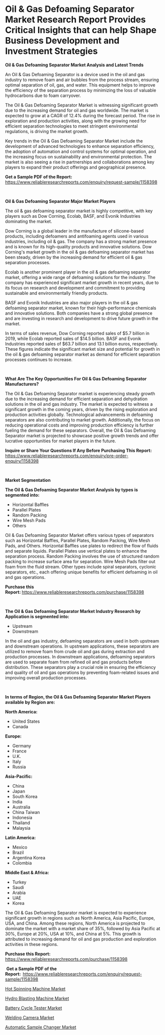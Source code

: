<p><h1>Oil & Gas Defoaming Separator Market Research Report Provides Critical Insights that can help Shape Business Development and Investment Strategies</h1></p><p><strong>Oil & Gas Defoaming Separator Market Analysis and Latest Trends</strong></p>
<p><p>An Oil & Gas Defoaming Separator is a device used in the oil and gas industry to remove foam and air bubbles from the process stream, ensuring optimal separation of oil, gas, and water. This equipment helps to improve the efficiency of the separation process by minimizing the loss of valuable hydrocarbons due to foam carryover.</p><p>The Oil & Gas Defoaming Separator Market is witnessing significant growth due to the increasing demand for oil and gas worldwide. The market is expected to grow at a CAGR of 12.4% during the forecast period. The rise in exploration and production activities, along with the growing need for efficient separation technologies to meet stringent environmental regulations, is driving the market growth.</p><p>Key trends in the Oil & Gas Defoaming Separator Market include the development of advanced technologies to enhance separation efficiency, the adoption of automation and control systems for optimal operation, and the increasing focus on sustainability and environmental protection. The market is also seeing a rise in partnerships and collaborations among key players to expand their product offerings and geographical presence.</p></p>
<p><strong>Get a Sample PDF of the Report:&nbsp;</strong> <a href="https://www.reliableresearchreports.com/enquiry/request-sample/1158398">https://www.reliableresearchreports.com/enquiry/request-sample/1158398</a></p>
<p>&nbsp;</p>
<p><strong>Oil & Gas Defoaming Separator Major Market Players</strong></p>
<p><p>The oil & gas defoaming separator market is highly competitive, with key players such as Dow Corning, Ecolab, BASF, and Evonik Industries dominating the market. </p><p>Dow Corning is a global leader in the manufacture of silicone-based products, including defoamers and antifoaming agents used in various industries, including oil & gas. The company has a strong market presence and is known for its high-quality products and innovative solutions. Dow Corning's market growth in the oil & gas defoaming separator market has been steady, driven by the increasing demand for efficient oil & gas separation processes.</p><p>Ecolab is another prominent player in the oil & gas defoaming separator market, offering a wide range of defoaming solutions for the industry. The company has experienced significant market growth in recent years, due to its focus on research and development and commitment to providing sustainable and environmentally friendly products.</p><p>BASF and Evonik Industries are also major players in the oil & gas defoaming separator market, known for their high-performance chemicals and innovative solutions. Both companies have a strong global presence and are investing in research and development to drive future growth in the market.</p><p>In terms of sales revenue, Dow Corning reported sales of $5.7 billion in 2019, while Ecolab reported sales of $14.5 billion. BASF and Evonik Industries reported sales of $63.7 billion and 13.1 billion euros, respectively. These figures indicate the significant market size and potential for growth in the oil & gas defoaming separator market as demand for efficient separation processes continues to increase.</p></p>
<p>&nbsp;</p>
<p><strong>What Are The Key Opportunities For Oil & Gas Defoaming Separator Manufacturers?</strong></p>
<p><p>The Oil & Gas Defoaming Separator market is experiencing steady growth due to the increasing demand for efficient separation and dehydration solutions in the oil and gas industry. The market is expected to witness a significant growth in the coming years, driven by the rising exploration and production activities globally. Technological advancements in defoaming separators are also contributing to market growth. Additionally, the focus on reducing operational costs and improving production efficiency is further fueling the demand for these separators. Overall, the Oil & Gas Defoaming Separator market is projected to showcase positive growth trends and offer lucrative opportunities for market players in the future.</p></p>
<p><strong>Inquire or Share Your Questions If Any Before Purchasing This Report:</strong> <a href="https://www.reliableresearchreports.com/enquiry/pre-order-enquiry/1158398">https://www.reliableresearchreports.com/enquiry/pre-order-enquiry/1158398</a></p>
<p>&nbsp;</p>
<p><strong>Market Segmentation</strong></p>
<p><strong>The Oil & Gas Defoaming Separator Market Analysis by types is segmented into:</strong></p>
<p><ul><li>Horizontal Baffles</li><li>Parallel Plates</li><li>Random Packing</li><li>Wire Mesh Pads</li><li>Others</li></ul></p>
<p><p>Oil & Gas Defoaming Separator Market offers various types of separators such as Horizontal Baffles, Parallel Plates, Random Packing, Wire Mesh Pads, and Others. Horizontal Baffles use plates to redirect the flow of fluids and separate liquids. Parallel Plates use vertical plates to enhance the separation process. Random Packing involves the use of structured random packing to increase surface area for separation. Wire Mesh Pads filter out foam from the fluid stream. Other types include spiral separators, cyclonic separators, etc., each offering unique benefits for efficient defoaming in oil and gas operations.</p></p>
<p><strong>Purchase this Report:&nbsp;</strong><a href="https://www.reliableresearchreports.com/purchase/1158398">https://www.reliableresearchreports.com/purchase/1158398</a></p>
<p>&nbsp;</p>
<p><strong>The Oil & Gas Defoaming Separator Market Industry Research by Application is segmented into:</strong></p>
<p><ul><li>Upstream</li><li>Downstream</li></ul></p>
<p><p>In the oil and gas industry, defoaming separators are used in both upstream and downstream operations. In upstream applications, these separators are utilized to remove foam from crude oil and gas during extraction and production processes. In downstream applications, defoaming separators are used to separate foam from refined oil and gas products before distribution. These separators play a crucial role in ensuring the efficiency and quality of oil and gas operations by preventing foam-related issues and improving overall production processes.</p></p>
<p>&nbsp;</p>
<p><strong>In terms of Region, the Oil & Gas Defoaming Separator Market Players available by Region are:</strong></p>
<p>
    <p> <strong> North America: </strong>
        <ul>
            <li>United States</li>
            <li>Canada</li>
        </ul>
        </p> 
    <p> <strong> Europe: </strong>
        <ul>
            <li>Germany</li>
            <li>France</li>
            <li>U.K.</li>
            <li>Italy</li>
            <li>Russia</li>
        </ul>
        </p> 
    <p> <strong> Asia-Pacific: </strong>
        <ul>
            <li>China</li>
            <li>Japan</li>
            <li>South Korea</li>
            <li>India</li>
            <li>Australia</li>
            <li>China Taiwan</li>
            <li>Indonesia</li>
            <li>Thailand</li>
            <li>Malaysia</li>
        </ul>
        </p> 
    <p> <strong> Latin America: </strong>
        <ul>
            <li>Mexico</li>
            <li>Brazil</li>
            <li>Argentina Korea</li>
            <li>Colombia</li>
        </ul>
        </p> 
    <p> <strong> Middle East & Africa: </strong>
        <ul>
            <li>Turkey</li>
            <li>Saudi</li>
            <li>Arabia</li>
            <li>UAE</li>
            <li>Korea</li>
        </ul>
    </p>
    </p>
<p><p>The Oil & Gas Defoaming Separator market is expected to experience significant growth in regions such as North America, Asia Pacific, Europe, USA, and China. Among these regions, North America is projected to dominate the market with a market share of 35%, followed by Asia Pacific at 30%, Europe at 20%, USA at 10%, and China at 5%. This growth is attributed to increasing demand for oil and gas production and exploration activities in these regions.</p></p>
<p><strong>Purchase this Report: </strong><a href="https://www.reliableresearchreports.com/purchase/1158398">https://www.reliableresearchreports.com/purchase/1158398</a></p>
<p>&nbsp;<strong>Get a Sample PDF of the Report:&nbsp;&nbsp;</strong><a href="https://www.reliableresearchreports.com/enquiry/request-sample/1158398">https://www.reliableresearchreports.com/enquiry/request-sample/1158398</a></p>
<p><strong></strong></p>
<p><p><a href="https://medium.com/@maevemoen/decoding-hot-spinning-machine-market-metrics-market-share-trends-and-growth-patterns-a8bd8e196283">Hot Spinning Machine Market</a></p><p><a href="https://medium.com/@maevemoen/decoding-hydro-blasting-machine-market-metrics-market-share-trends-and-growth-patterns-4c294394fe17">Hydro Blasting Machine Market</a></p><p><a href="https://medium.com/@maevemoen/battery-cycle-tester-market-trends-and-market-analysis-forecasted-for-period-2024-2031-cbc8fdf3696d">Battery Cycle Tester Market</a></p><p><a href="https://medium.com/@maevemoen/analyzing-welding-camera-market-global-industry-perspective-and-forecast-2024-to-2031-1cf3b7e1deba">Welding Camera Market</a></p><p><a href="https://medium.com/@maevemoen/automatic-sample-changer-market-outlook-industry-overview-and-forecast-2024-to-2031-dd35b967a866">Automatic Sample Changer Market</a></p></p>